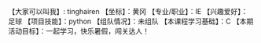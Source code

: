 【大家可以叫我】: tinghairen
【坐标】：黄冈
【专业/职业】：IE
【兴趣爱好】： 足球
【项目技能】：python
【组队情况】：未组队
【本课程学习基础】：C
【本期活动目标】：一起学习，快乐暑假，闯关达人！
